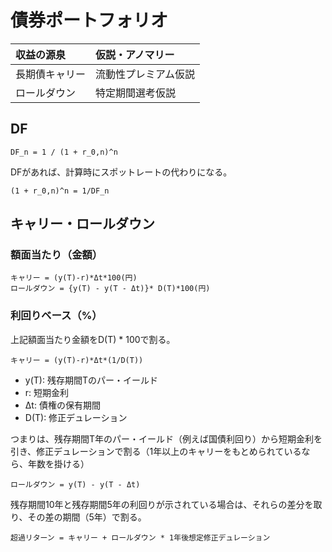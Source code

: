 # 債券ポートフォリオ

|収益の源泉|仮説・アノマリー|
|:----|:----|
|長期債キャリー|流動性プレミアム仮説|
|ロールダウン|特定期間選考仮説|

## DF

```
DF_n = 1 / (1 + r_0,n)^n
```
DFがあれば、計算時にスポットレートの代わりになる。

```
(1 + r_0,n)^n = 1/DF_n
```
## キャリー・ロールダウン

### 額面当たり（金額）

```
キャリー = (y(T)-r)*Δt*100(円)
ロールダウン = {y(T) - y(T - Δt)}* D(T)*100(円)
```
### 利回りベース（%）

上記額面当たり金額をD(T) * 100で割る。
```
キャリー = (y(T)-r)*Δt*(1/D(T))
```
* y(T): 残存期間Tのパー・イールド
* r: 短期金利
* Δt: 債権の保有期間
* D(T): 修正デュレーション

つまりは、残存期間T年のパー・イールド（例えば国債利回り）から短期金利を引き、修正デュレーションで割る（1年以上のキャリーをもとめられているなら、年数を掛ける）

```
ロールダウン = y(T) - y(T - Δt)
```
残存期間10年と残存期間5年の利回りが示されている場合は、それらの差分を取り、その差の期間（5年）で割る。

```
超過リターン = キャリー + ロールダウン * 1年後想定修正デュレーション
```
